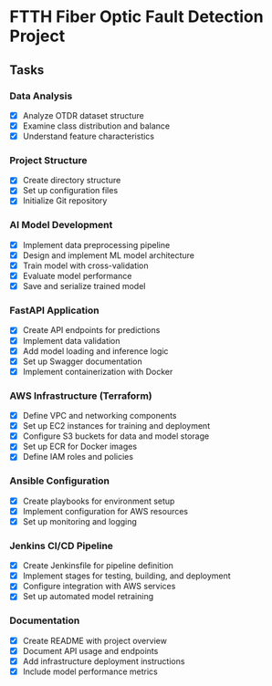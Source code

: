 # FTTH Fiber Optic Fault Detection Project

## Tasks

### Data Analysis
- [x] Analyze OTDR dataset structure
- [x] Examine class distribution and balance
- [x] Understand feature characteristics

### Project Structure
- [x] Create directory structure
- [x] Set up configuration files
- [x] Initialize Git repository

### AI Model Development
- [x] Implement data preprocessing pipeline
- [x] Design and implement ML model architecture
- [x] Train model with cross-validation
- [x] Evaluate model performance
- [x] Save and serialize trained model

### FastAPI Application
- [x] Create API endpoints for predictions
- [x] Implement data validation
- [x] Add model loading and inference logic
- [x] Set up Swagger documentation
- [x] Implement containerization with Docker

### AWS Infrastructure (Terraform)
- [x] Define VPC and networking components
- [x] Set up EC2 instances for training and deployment
- [x] Configure S3 buckets for data and model storage
- [x] Set up ECR for Docker images
- [x] Define IAM roles and policies

### Ansible Configuration
- [x] Create playbooks for environment setup
- [x] Implement configuration for AWS resources
- [x] Set up monitoring and logging

### Jenkins CI/CD Pipeline
- [x] Create Jenkinsfile for pipeline definition
- [x] Implement stages for testing, building, and deployment
- [x] Configure integration with AWS services
- [x] Set up automated model retraining

### Documentation
- [x] Create README with project overview
- [x] Document API usage and endpoints
- [x] Add infrastructure deployment instructions
- [x] Include model performance metrics
